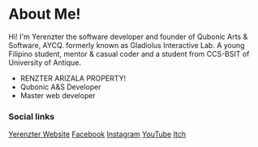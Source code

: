# About Me!

Hi! I'm Yerenzter the software developer and founder of Qubonic Arts & Software, AYCQ. formerly known as Gladiolus Interactive Lab. A young Filipino student, mentor & casual coder and a student from CCS-BSIT of University of Antique.

- RENZTER ARIZALA PROPERTY!
- Qubonic A&S Developer
- Master web developer

### Social links

[Yerenzter Website](https://yerenzter.github.io)
[Facebook](https://facebook.com/yerenzter)
[Instagram](https://instagram.com/yer2003.umi10)
[YouTube](https://youtube.com/channel/UCZPtBbdCU-mha5BMWZrdK9A)
[Itch](https://yer2003.itch.io)
